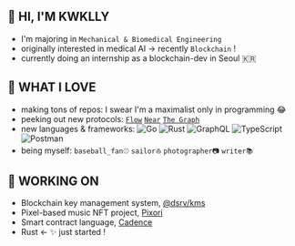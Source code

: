 ## 🥝 HI, I'M KWKLLY
- I'm majoring in ``Mechanical & Biomedical Engineering``
- originally interested in medical AI → recently ``Blockchain`` !
- currently doing an internship as a blockchain-dev in Seoul 🇰🇷

## 🌱 WHAT I LOVE
- making tons of repos: I swear I'm a maximalist only in programming 😂
- peeking out new protocols: [``Flow``](https://github.com/onflow/flow) [``Near``](https://github.com/near/core-contracts) [``The Graph``](https://github.com/graphprotocol/graph-node)
- new languages & frameworks: <img alt="Go" src="https://img.shields.io/badge/go-%2300ADD8.svg?style=for-the-badge&logo=go&logoColor=white"/> 	<img alt="Rust" src="https://img.shields.io/badge/rust-%23000000.svg?style=for-the-badge&logo=rust&logoColor=white"/> <img alt="GraphQL" src="https://img.shields.io/badge/GraphQl-E10098?style=for-the-badge&logo=graphql&logoColor=white"/> <img alt="TypeScript" src="https://img.shields.io/badge/typescript-%23007ACC.svg?style=for-the-badge&logo=typescript&logoColor=white"/> 	<img alt="Postman" src="https://img.shields.io/badge/Postman-FF6C37?style=for-the-badge&logo=postman&logoColor=white" />
- being myself: ``baseball_fan⚾️`` ``sailor⛵️`` ``photographer📷`` ``writer📚``


## 🔗 WORKING ON
- Blockchain key management system, [@dsrv/kms](https://www.npmjs.com/package/@dsrv/kms)
- Pixel-based music NFT project, [Pixori](https://github.com/BEYOND-Ewha-Yonsei)
- Smart contract language, [Cadence](https://github.com/onflow/cadence)
- Rust ← ✨ just started !


<!--
**kwklly/kwklly** is a ✨ _special_ ✨ repository because its `README.md` (this file) appears on your GitHub profile.

Here are some ideas to get you started:

- 🔭 I’m currently working on ...
- 🌱 I’m currently learning ...
- 👯 I’m looking to collaborate on ...
- 🤔 I’m looking for help with ...
- 💬 Ask me about ...
- 📫 How to reach me: ...
- 😄 Pronouns: ...
- ⚡ Fun fact: ...
-->
